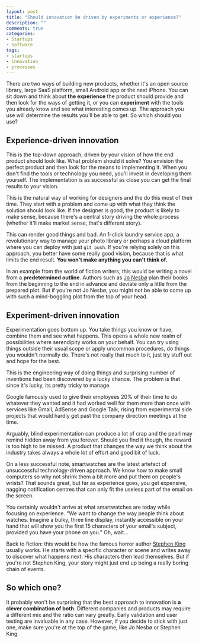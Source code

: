 ```yaml
---
layout: post
title: "Should innovation be driven by experiments or experience?"
description: ""
comments: true
categories:
- Startups
- Software
tags:
- startups
- innovation
- processes
---
```


There are two ways of building new products, whether it's an open source
library, large SaaS platform, small Android app or the next iPhone. You can sit
down and think about **the experience** the product should provide and then
look for the ways of getting it, or you can **experiment** with the tools you
already know and see what interesting comes up. The approach you use will
determine the results you'll be able to get. So which should you use?

## Experience-driven innovation

This is the top-down approach, driven by your vision of how the end product
should look like. What problem should it solve?  You envision the perfect
product and then look for the means to implementing it. When you don't find
the tools or technology you need, you'll invest in developing them yourself.
The implementation is as successful as close you can get the final results
to your vision.

This is the natural way of working for designers and the do this most of their
time. They start with a problem and come up with what they think the solution
should look like. If the designer is good, the product is likely to make sense,
because there's a central  story driving the whole process (whether it'll make
market sense, that's different story).

This can render good things and bad. An 1-click laundry service app, a
revolutionary way to manage your photo library or perhaps a cloud platform
where you can deploy with just `git push`. If you're relying solely on this
approach, you better have some really good vision, because that is what limits
the end result. **You won't make anything you can't think of.**

In an example from the world of fiction writers, this would be writing a novel
from a **predetermined outline**. Authors such as
[Jo Nesbø](https://youtu.be/sVQKuOHUDQU) plan their books from the beginning
to the end in advance and deviate only a little from the prepared plot. But if
you're not Jo Nesbø, you might not be able to come up with such a
mind-boggling plot from the top of your head.

## Experiment-driven innovation

Experimentation goes bottom up. You take things you know or have,
combine them and see what happens. This opens a whole new realm of
possibilities where serendipity works on your behalf. You can try using things
outside their usual scope or apply uncommon procedures, do things you wouldn't
normally do. There's not really that much to it, just try stuff out and hope
for the best.

This is the engineering way of doing things and surprising number of inventions
had been discovered by a lucky chance. The problem is that since it's lucky,
its pretty tricky to manage.

Google famously used to give their employees 20% of their time to do whatever
they wanted and it had worked well for them more than once with services like
Gmail, AdSense and Google Talk, rising from experimental side projects that
would hardly get past the company direction meetings at the time.

Arguably, blind experimentation can produce a lot of crap and the pearl may
remind hidden away from you forever. Should you find it though, the reward is
too high to be missed. A product that changes the way we think about the
industry takes always a whole lot of effort and good bit of luck.

On a less successful note, smartwatches are the latest artefact of unsuccessful
technology-driven approach. We know how to make small computers so why not
shrink them a bit more and put them on people's wrists? That sounds great, but
far as experience goes, you get expensive, nagging notification centres that
can only fit the useless part of the email on the screen.

You certainly wouldn't arrive at what smartwatches are today while focusing on
experience. "We want to change the way people think about watches. Imagine a
bulky, three line display, instantly accessible on your hand that will show
you the first 15 characters of your email's subject, provided you have your
phone on you." Oh, wait…

Back to fiction: this would be how the famous horror author [Stephen King](https://en.wikipedia.org/wiki/Stephen_King)
usually works. He starts with a specific character or scene and writes away to
discover what happens next. His characters then lead themselves. But if you're
not Stephen King, your story might just end up being a really boring chain of
events.

## So which one?

It probably won't be surprising that the best approach to innovation is **a
clever combination of both**. Different companies and products may require a
different mix and the ratio can vary greatly. Early validation and user testing
are invaluable in any case. However, if you decide to stick with just one, make
sure you're at the top of the game, like Jo Nesbø or Stephen King.
